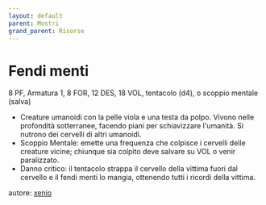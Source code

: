 ```yaml
---
layout: default
parent: Mostri
grand_parent: Risorse
---
```


# Fendi menti
8 PF, Armatura 1, 8 FOR, 12 DES, 18 VOL, tentacolo (d4), o scoppio mentale (salva)
- Creature umanoidi con la pelle viola e una testa da polpo. Vivono nelle profondità sotterranee, facendo piani per schiavizzare l'umanità. Si nutrono dei cervelli di altri umanoidi.
- Scoppio Mentale: emette una frequenza che colpisce i cervelli delle creature vicine; chiunque sia colpito deve salvare su VOL o venir paralizzato.
- Danno critico: il tentacolo strappa il cervello della vittima fuori dal cervello e il fendi menti lo mangia, ottenendo tutti i ricordi della vittima.

autore: [xenio](https://xenioinabottle.blogspot.com)
